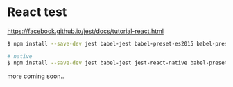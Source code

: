 # React test

https://facebook.github.io/jest/docs/tutorial-react.html

```sh
$ npm install --save-dev jest babel-jest babel-preset-es2015 babel-preset-react react-test-renderer

# native
$ npm install --save-dev jest babel-jest jest-react-native babel-preset-react-native react-test-renderer

``` 


more coming soon..
